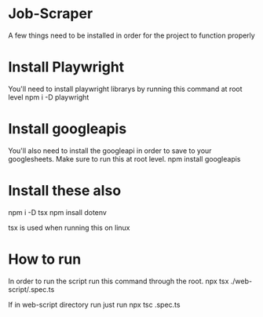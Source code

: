 # Job-Scraper
A few things need to be installed in order for the project to function properly

# Install Playwright
You'll need to install playwright librarys by running this command at root level
npm i -D playwright

# Install googleapis
You'll also need to install the googleapi in order to save to your googlesheets.
Make sure to run this at root level.
npm install googleapis

# Install these also
npm i -D tsx
npm insall dotenv

tsx is used when running this on linux 

# How to run
In order to run the script run this command through the root.
npx tsx ./web-script/<name-of-script>.spec.ts

If in web-script directory run just run
npx tsc <name-of-script>.spec.ts
